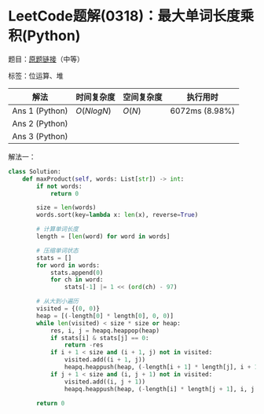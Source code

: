 # LeetCode题解(0318)：最大单词长度乘积(Python)

题目：[原题链接](https://leetcode-cn.com/problems/maximum-product-of-word-lengths/)（中等）

标签：位运算、堆

| 解法           | 时间复杂度 | 空间复杂度 | 执行用时       |
| -------------- | ---------- | ---------- | -------------- |
| Ans 1 (Python) | $O(NlogN)$ | $O(N)$     | 6072ms (8.98%) |
| Ans 2 (Python) |            |            |                |
| Ans 3 (Python) |            |            |                |

解法一：

```python
class Solution:
    def maxProduct(self, words: List[str]) -> int:
        if not words:
            return 0

        size = len(words)
        words.sort(key=lambda x: len(x), reverse=True)

        # 计算单词长度
        length = [len(word) for word in words]

        # 压缩单词状态
        stats = []
        for word in words:
            stats.append(0)
            for ch in word:
                stats[-1] |= 1 << (ord(ch) - 97)

        # 从大到小遍历
        visited = {(0, 0)}
        heap = [(-length[0] * length[0], 0, 0)]
        while len(visited) < size * size or heap:
            res, i, j = heapq.heappop(heap)
            if stats[i] & stats[j] == 0:
                return -res
            if i + 1 < size and (i + 1, j) not in visited:
                visited.add((i + 1, j))
                heapq.heappush(heap, (-length[i + 1] * length[j], i + 1, j))
            if j + 1 < size and (i, j + 1) not in visited:
                visited.add((i, j + 1))
                heapq.heappush(heap, (-length[i] * length[j + 1], i, j + 1))

        return 0
```

